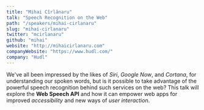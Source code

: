```yaml
---
title: "Mihai Cîrlănaru"
talk: "Speech Recognition on the Web"
path: "/speakers/mihai-cirlanaru"
slug: "mihai-cirlanaru"
twitter: "mcirlanaru"
github: "mihai"
website: "http://mihaicirlanaru.com"
companyWebsite: "https://www.hudl.com/"
company: "Hudl"
---
```


<p>We've all been impressed by the likes of <em>Siri</em>, <em>Google Now</em>, and <em>Cortana</em>, for understanding our spoken words, but is it possible to take advantage of the powerful speech recognition behind such services on the web? This talk will explore the <strong>Web Speech API</strong> and how it can empower web apps for improved <em>accessibility</em> and new ways of <em>user interaction</em>.</p>
